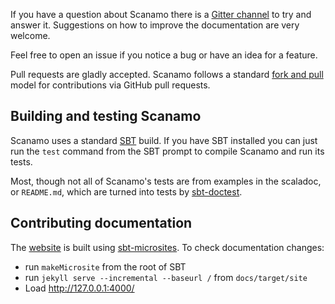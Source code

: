 If you have a question about Scanamo there is a 
[Gitter channel](https://gitter.im/guardian/scanamo) to try and 
answer it. Suggestions on how to improve the documentation are very
welcome.

Feel free to open an issue if you notice a bug or have an idea for a
feature. 

Pull requests are gladly accepted. Scanamo follows a standard
[fork and pull](https://help.github.com/articles/using-pull-requests/)
model for contributions via GitHub pull requests.

Building and testing Scanamo
----------------------------

Scanamo uses a standard [SBT](https://www.scala-sbt.org/) build. If you
have SBT installed you can just run the `test` command from the SBT prompt
to compile Scanamo and run its tests.

Most, though not all of Scanamo's tests are from examples in the scaladoc, 
or `README.md`, which are turned into tests by 
[sbt-doctest](https://github.com/tkawachi/sbt-doctest).

Contributing documentation
--------------------------

The [website](http://www.scanamo.org) is built using 
[sbt-microsites](https://47deg.github.io/sbt-microsites/). To check 
documentation changes: 
 * run `makeMicrosite` from the root of SBT
 * run `jekyll serve --incremental --baseurl /` from `docs/target/site`
 * Load http://127.0.0.1:4000/
